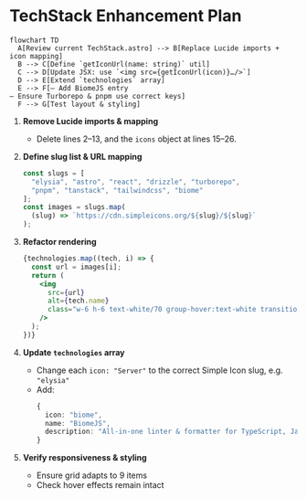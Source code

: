 # TechStack Enhancement Plan

```mermaid
flowchart TD
  A[Review current TechStack.astro] --> B[Replace Lucide imports + icon mapping]
  B --> C[Define `getIconUrl(name: string)` util]
  C --> D[Update JSX: use `<img src={getIconUrl(icon)}…/>`]
  D --> E[Extend `technologies` array]
  E --> F[– Add BiomeJS entry  
– Ensure Turborepo & pnpm use correct keys]
  F --> G[Test layout & styling]
```

1. **Remove Lucide imports & mapping**
   - Delete lines 2–13, and the `icons` object at lines 15–26.

2. **Define slug list & URL mapping**
   ```ts
   const slugs = [
     "elysia", "astro", "react", "drizzle", "turborepo",
     "pnpm", "tanstack", "tailwindcss", "biome"
   ];
   const images = slugs.map(
     (slug) => `https://cdn.simpleicons.org/${slug}/${slug}`
   );
   ```

3. **Refactor rendering**
   ```jsx
   {technologies.map((tech, i) => {
     const url = images[i];
     return (
       <img
         src={url}
         alt={tech.name}
         class="w-6 h-6 text-white/70 group-hover:text-white transition-colors duration-300"
       />
     );
   })}
   ```

4. **Update `technologies` array**
   - Change each `icon: "Server"` to the correct Simple Icon slug, e.g. `"elysia"`
   - Add:
     ```ts
     {
       icon: "biome",
       name: "BiomeJS",
       description: "All-in-one linter & formatter for TypeScript, JavaScript, JSON, Markdown, …",
     }
     ```

5. **Verify responsiveness & styling**
   - Ensure grid adapts to 9 items
   - Check hover effects remain intact
